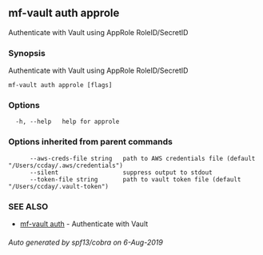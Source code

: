 ## mf-vault auth approle

Authenticate with Vault using AppRole RoleID/SecretID

### Synopsis

Authenticate with Vault using AppRole RoleID/SecretID

```
mf-vault auth approle [flags]
```

### Options

```
  -h, --help   help for approle
```

### Options inherited from parent commands

```
      --aws-creds-file string   path to AWS credentials file (default "/Users/ccday/.aws/credentials")
      --silent                  suppress output to stdout
      --token-file string       path to vault token file (default "/Users/ccday/.vault-token")
```

### SEE ALSO

* [mf-vault auth](mf-vault_auth.md)	 - Authenticate with Vault

###### Auto generated by spf13/cobra on 6-Aug-2019
